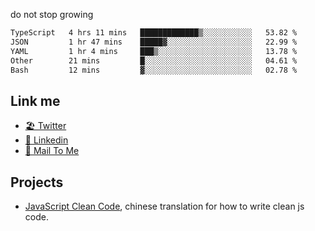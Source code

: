 do not stop growing


<!--START_SECTION:waka-->

```txt
TypeScript   4 hrs 11 mins   █████████████▒░░░░░░░░░░░   53.82 %
JSON         1 hr 47 mins    █████▓░░░░░░░░░░░░░░░░░░░   22.99 %
YAML         1 hr 4 mins     ███▒░░░░░░░░░░░░░░░░░░░░░   13.78 %
Other        21 mins         █░░░░░░░░░░░░░░░░░░░░░░░░   04.61 %
Bash         12 mins         ▓░░░░░░░░░░░░░░░░░░░░░░░░   02.78 %
```

<!--END_SECTION:waka-->

## Link me

- [🏖️ Twitter](https://twitter.com/yuetong3yu)
- [🧳 Linkedin](https://www.linkedin.com/in/yuetong3yu)
- [📧 Mail To Me](mailto:yuetong3yu@gmail.com)


## Projects 

- [JavaScript Clean Code](https://js-clean-code-cn.vercel.app/), chinese translation for how to write clean js code.
